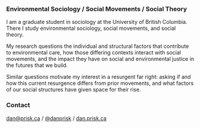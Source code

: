 ### Environmental Sociology / Social Movements / Social Theory

I am a graduate student in sociology at the University of British Columbia. There I study environmental sociology, social movements, and social theory. 

My research questions the individual and structural factors that contribute to environmental care, how those differing contexts interact with social movements, and the impact they have on social and environmental justice in the futures that we build. 

Similar questions motivate my interest in a resurgent far right: asking if and how this current resurgence differs from prior movements, and what factors of our social structures have given space for their rise.

### Contact

[dan@prisk.ca](mailto:dan@prisk.ca) / [@danprisk](http://twitter.com/danprisk) / [dan.prisk.ca](https://dan.prisk.ca)
